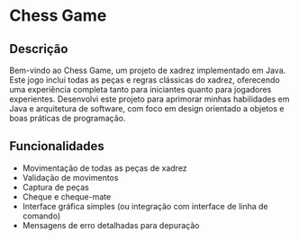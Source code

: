 # Chess Game

## Descrição
Bem-vindo ao Chess Game, um projeto de xadrez implementado em Java. Este jogo inclui todas as peças e regras clássicas do xadrez, oferecendo uma experiência completa tanto para iniciantes quanto para jogadores experientes. Desenvolvi este projeto para aprimorar minhas habilidades em Java e arquitetura de software, com foco em design orientado a objetos e boas práticas de programação.



## Funcionalidades
- Movimentação de todas as peças de xadrez
- Validação de movimentos
- Captura de peças
- Cheque e cheque-mate
- Interface gráfica simples (ou integração com interface de linha de comando)
- Mensagens de erro detalhadas para depuração


